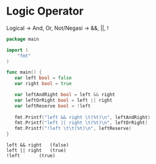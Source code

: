 # Logic Operator

Logical -> And, Or, Not/Negasi -> &&, ||, !

```go
package main

import (
	"fmt"
)

func main() {
   var left bool = false
   var right bool = true

   var leftAndRight bool = left && right
   var leftOrRight bool = left || right
   var leftReserve bool = !left
   
   fmt.Printf("left && right \t(%t)\n", leftAndRight)
   fmt.Printf("left || right \t(%t)\n", leftOrRight)
   fmt.Printf("!left \t\t(%t)\n", leftReserve)
}
```

```
left && right 	(false)
left || right 	(true)
!left 		(true)
```
